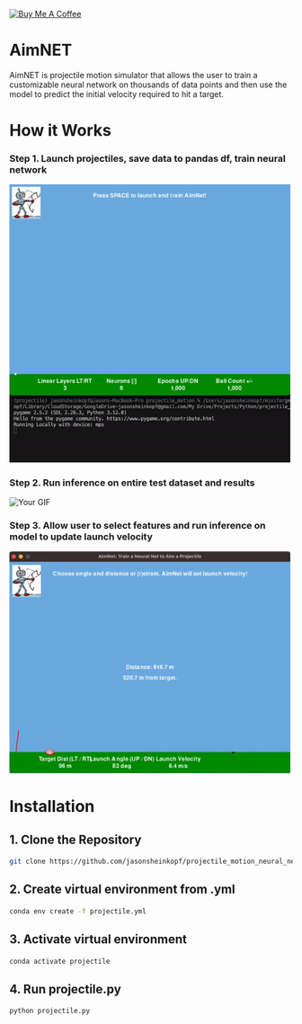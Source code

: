 <a href="https://www.buymeacoffee.com/jasonsheinkopf" target="_blank"><img src="https://cdn.buymeacoffee.com/buttons/default-orange.png" alt="Buy Me A Coffee" height="41" width="174"></a>

# AimNET 
AimNET is projectile motion simulator that allows the user to train a customizable neural network on thousands of data points and then use the model to predict the initial velocity required to hit a target.

# How it Works
### Step 1. Launch projectiles, save data to pandas df, train neural network

<img src="media/aimnet_vid_2.gif" alt="Your GIF" width="500">  

### Step 2. Run inference on entire test dataset and results

<img src="media/aimnet_vid_3.gif" alt="Your GIF" width="500">  

### Step 3. Allow user to select features and run inference on model to update launch velocity

<img src="media/aimnet_vid_1.gif" alt="Your GIF" width="500">  

# Installation
## 1. Clone the Repository
```bash
git clone https://github.com/jasonsheinkopf/projectile_motion_neural_network
```
## 2. Create virtual environment from .yml
```bash
conda env create -f projectile.yml
```
## 3. Activate virtual environment
```bash
conda activate projectile
```
## 4. Run projectile.py
```bash
python projectile.py
```
